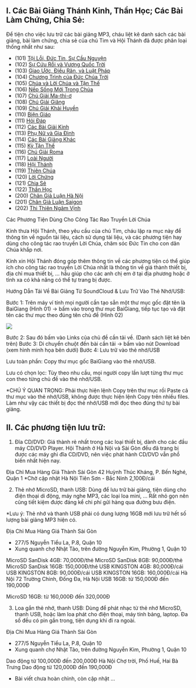 ## I. Các Bài Giảng Thánh Kinh, Thần Học; Các Bài Làm Chứng, Chia Sẻ:

Để tiện cho việc lưu trữ các bài giảng MP3, cháu liệt kê danh sách các 
bài giảng, bài làm chứng, chia sẻ của chú Tim và Hội Thánh đã được phân
loại thống nhất như sau:

* (101) [Tội Lỗi, Đức Tin, Sự Cầu Nguyện](https://soundcloud.com/huynh-christian-timothy/sets/101_toiloiductinsucaunguyen)
* (102) [Sự Cứu Rỗi và Vương Quốc Trời](https://soundcloud.com/huynh-christian-timothy/sets/102_sucuuroivuongquoctroi)
* (103) [Giao Ước, Điều Răn, và Luật Pháp](https://soundcloud.com/huynh-christian-timothy/sets/103_giaouocdieuranluatphap)
* (104) [Chương Trình của Đức Chúa Trời](https://soundcloud.com/huynh-christian-timothy/sets/104_chuongtrinhcuaducchuatroi)
* (105) [Chúa và Lời Chúa và Tận Thế](https://soundcloud.com/huynh-christian-timothy/sets/105_loichuatanthe)
* (106) [Nếp Sống Mới Trong Chúa](https://soundcloud.com/huynh-christian-timothy/sets/106_nepsongmoitrongchua)
* (107) [Chú Giải Ma-thi-ơ](https://soundcloud.com/huynh-christian-timothy/sets/107_chugiaimathio)
* (108) [Chú Giải Giăng](https://soundcloud.com/huynh-christian-timothy/sets/108_chugiaigiang)
* (109) [Chú Giải Khải Huyền](https://soundcloud.com/huynh-christian-timothy/sets/109_chugiaikhaihuyen)
* (110) [Biện Giáo](https://soundcloud.com/huynh-christian-timothy/sets/110_biengiao)
* (111) [Hỏi Đáp](https://soundcloud.com/huynh-christian-timothy/sets/111_hoivadap)
* (112) [Các Bài Giải Kinh](https://soundcloud.com/huynh-christian-timothy/sets/112_giaikinh)
* (113) [Phụ Nữ và Gia Đình](https://soundcloud.com/huynh-christian-timothy/sets/113_phunugiadinh)
* (114) [Các Bài Giảng Khác](https://soundcloud.com/huynh-christian-timothy/sets/114_cacbaigiangkhac)
* (115) [Kỳ Tận Thế](https://soundcloud.com/huynh-christian-timothy/sets/115_kytanthe)
* (116) [Chú Giải Roma](https://soundcloud.com/huynh-christian-timothy/sets/116_chugiairoma)
* (117) [Loài Người](https://soundcloud.com/huynh-christian-timothy/sets/117_loainguoi)
* (118) [Hội Thánh](https://soundcloud.com/huynh-christian-timothy/sets/118_hoithanh)
* (119) [Thiên Chúa](https://soundcloud.com/huynh-christian-timothy/sets/119_thienchua)
* (120) [Lời Chứng](https://soundcloud.com/huynh-christian-timothy/sets/120_loichung)
* (121) [Chia Sẻ](https://soundcloud.com/huynh-christian-timothy/sets/121_chiase)
* (122) [Thần Học](https://soundcloud.com/huynh-christian-timothy/sets/122_thanhoc)
* (200) [Chân Giả Luận Hà Nội](https://soundcloud.com/huynh-christian-timothy/sets/200_changialuanhanoi)
* (201) [Chân Giả Luận Saigon](https://soundcloud.com/huynh-christian-timothy/sets/201_changialuansaigon)
* (202) [Thi Thiên Ngâm Vịnh](https://soundcloud.com/huynh-christian-timothy/sets/202_thithienngamvinh)

Các Phương Tiện Dùng Cho Công Tác Rao Truyền Lời Chúa

Kính thưa Hội Thánh, theo yêu cầu của chú Tim, cháu lập ra mục này để thông tin 
về nguồn tài liệu, cách sử dụng tài liệu, và các phương tiện hay dùng cho công 
tác rao truyền Lời Chúa, chăm sóc Đức Tin cho con dân Chúa khắp nơi.

Kính xin Hội Thánh đóng góp thêm thông tin về các phương tiện có thể giúp ích 
cho công tác rao truyền Lời Chúa nhất là thông tin về giá thành thiết bị, địa 
chỉ mua thiết bị, … hầu giúp cho các anh chị em ở tại địa phương hoặc ở tỉnh xa 
có khả năng có thể tự trang bị được.

 
Hướng Dẫn Tải Về Bài Giảng Từ SoundCloud & Lưu Trữ Vào Thẻ Nhớ/USB:

Bước 1: Trên máy ví tính mọi người cần tạo sẳn một thư mục gốc đặt tên là 
BaiGiang (Hình 01) -> bấm vào trong thư mục BaiGiang, tiếp tục tạo và đặt tên 
các thư mục theo đúng tên chủ đề (Hình 02)

![](https://lh6.googleusercontent.com/x--kKdF7THQZARr2VfWQ-oNG5OS-Hqp_pZ2jgpSAgqsGdpbmnc88ghA1sNvfpybtnR7dsECQvSUJyhhKw9S9tdVjgr2EacxqlkGtVpowZPvR9MX_a9wY5jzpr3dX2eBCaQ)

Bước 2: Sau đó bấm vào Links của chủ đề cần tải về. (Danh sách liệt kê bên trên)
Bước 3: Di chuyển chuột đến bài cần tải -> bấm vào nút Download (xem hình minh họa bên dưới)
Bước 4: Lưu trữ vào thẻ nhớ/USB

Lưu toàn phần: Copy thư mục gốc BaiGiang vào thẻ nhớ/USB.

Lưu có chọn lọc: Tùy theo nhu cầu, mọi người copy lần lượt từng thư mục con theo từng chủ đề vào thẻ nhớ/USB.

*CHÚ Ý QUAN TRỌNG: Phải thực hiện lệnh Copy trên thư mục rồi Paste cả thư mục vào thẻ nhớ/USB, không được thực hiện lệnh Copy trên nhiều files. Làm như vậy các thiết bị đọc thẻ nhớ/USB mới đọc theo đúng thứ tự bài giảng.

## II. Các phương tiện lưu trữ:

1. Đĩa CD/DVD: Giá thành rẻ nhất trong các loại thiết bị, dành cho các đầu máy CD/DVD Player. Hội Thánh ở Hà Nội và Sài Gòn đều đã trang bị được các máy ghi đĩa CD/DVD, nên việc phát hành CD/DVD vẫn phổ biến nhất hiện nay.


Địa Chỉ Mua Hàng
Giá Thành
Sài Gòn
42 Huỳnh Thúc Kháng, P. Bến Nghé, Quận 1
*Chờ cập nhật
Hà Nội
Tiên Sơn - Bắc Ninh
2,100Đ/cái
 

2. Thẻ nhớ MicroSD, thanh USB: Dùng để lưu trữ bài giảng, tiện dùng cho điện thoại di động, máy nghe MP3, các loại loa mini, … Rất nhỏ gọn nên cũng tiết kiệm được đáng kể chi phí gửi hàng qua đường bưu điện.


*Lưu ý: Thẻ nhớ và thanh USB phải có dung lượng 16GB mới lưu trữ hết số lượng bài giảng MP3 hiện có.




  
Địa Chỉ Mua Hàng
Giá Thành
Sài Gòn
- 277/5 Nguyễn Tiểu La, P.8, Quận 10
- Xung quanh chợ Nhật Tảo, trên đường Nguyễn Kim, Phường 1, Quận 10
 

MicroSD SanDisk 4GB: 70,000Đ/thẻ
MicroSD SanDisk 8GB: 90,000Đ/thẻ
MicroSD SanDisk 16GB: 150,000Đ/thẻ
USB KINGSTON 4GB: 80,000Đ/cái
USB KINGSTON 8GB: 90,000Đ/cái
USB KINGSTON 16GB: 160,000Đ/cái
Hà Nội
72 Trường Chinh, Đống Đa, Hà Nội
USB 16GB: từ 150,000Đ đến 190,000Đ

MicroSD 16GB: từ 160,000Đ đến 320,000Đ

 

3. Loa gắn thẻ nhớ, thanh USB: Dùng để phát nhạc từ thẻ nhớ MicroSD, thanh USB, hoặc làm loa phát cho điện thoại, máy tính bảng, laptop. Đa số đều có pin gắn trong, tiện dụng khi đi ra ngoài.





  
Địa Chỉ Mua Hàng
Giá Thành
Sài Gòn
- 277/5 Nguyễn Tiểu La, P.8, Quận 10
- Xung quanh chợ Nhật Tảo, trên đường Nguyễn Kim, Phường 1, Quận 10
 

Dao động từ 100,000Đ đến 200,000Đ
Hà Nội
Chợ trời, Phố Huế, Hai Bà Trưng
Dao động từ 120,000Đ đến 190,000Đ
 
* Bài viết chưa hoàn chỉnh, còn cập nhật …
